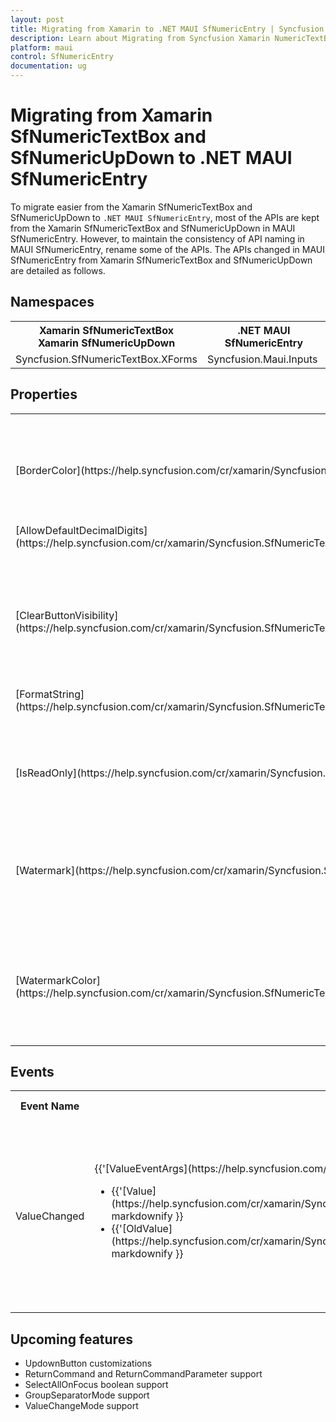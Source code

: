```yaml
---
layout: post
title: Migrating from Xamarin to .NET MAUI SfNumericEntry | Syncfusion 
description: Learn about Migrating from Syncfusion Xamarin NumericTextBox and NumericUpDown to Syncfusion .NET MAUI NumericEntry control and more.
platform: maui
control: SfNumericEntry
documentation: ug
---  
```


# Migrating from Xamarin SfNumericTextBox and SfNumericUpDown to .NET MAUI SfNumericEntry

To migrate easier from the Xamarin SfNumericTextBox and SfNumericUpDown to `.NET MAUI SfNumericEntry`, most of the APIs are kept from the Xamarin SfNumericTextBox and SfNumericUpDown  in MAUI SfNumericEntry. However, to maintain the consistency of API naming in MAUI SfNumericEntry, rename some of the APIs. The APIs changed in MAUI SfNumericEntry from Xamarin SfNumericTextBox and SfNumericUpDown are detailed as follows.

## Namespaces 

<table>
<tr>
<th>Xamarin SfNumericTextBox <br> Xamarin SfNumericUpDown</th>
<th>.NET MAUI SfNumericEntry</th></tr>
<tr>
<td>Syncfusion.SfNumericTextBox.XForms</td>
<td>Syncfusion.Maui.Inputs</td></tr>
</table>

## Properties

<table> 
<tr>
<th>Xamarin SfNumericTextBox <br> Xamarin SfNumericUpDown </th>
<th>.NET MAUI SfNumericEntry</th>
<th>Description</th></tr>
<tr>
<td>[BorderColor](https://help.syncfusion.com/cr/xamarin/Syncfusion.SfNumericTextBox.XForms.SfNumericTextBox.html#Syncfusion_SfNumericTextBox_XForms_SfNumericTextBox_BorderColor)</td>
<td>[Stroke](https://help.syncfusion.com/cr/maui/Syncfusion.Maui.Inputs.SfNumericEntry.html#Syncfusion_Maui_Inputs_SfNumericEntry_Stroke)</td>
<td>Gets or sets a color that describes the stroke.</td></tr>
<tr>
<td>[AllowDefaultDecimalDigits](https://help.syncfusion.com/cr/xamarin/Syncfusion.SfNumericTextBox.XForms.SfNumericTextBox.html#Syncfusion_SfNumericTextBox_XForms_SfNumericTextBox_AllowDefaultDecimalDigits)</td>
<td>[AllowNull](https://help.syncfusion.com/cr/maui/Syncfusion.Maui.Inputs.SfNumericEntry.html#Syncfusion_Maui_Inputs_SfNumericEntry_AllowNull)</td>
<td>Gets or sets a value indicating whether the SfNumericEntry allows null value or not.</td></tr>
<tr>
<td>[ClearButtonVisibility](https://help.syncfusion.com/cr/xamarin/Syncfusion.SfNumericTextBox.XForms.SfNumericTextBox.html#Syncfusion_SfNumericTextBox_XForms_SfNumericTextBox_ClearButtonVisibility)</td>
<td>[ShowClearButton](https://help.syncfusion.com/cr/maui/Syncfusion.Maui.Inputs.SfNumericEntry.html#Syncfusion_Maui_Inputs_SfNumericEntry_ShowClearButton)</td>
<td>Gets or sets a value indicating whether to show or hide the clear button in SfNumericEntry.</td></tr>
<tr>
<td>[FormatString](https://help.syncfusion.com/cr/xamarin/Syncfusion.SfNumericTextBox.XForms.SfNumericTextBox.html#Syncfusion_SfNumericTextBox_XForms_SfNumericTextBox_FormatString)</td>
<td>[CustomFormat](https://help.syncfusion.com/cr/maui/Syncfusion.Maui.Inputs.SfNumericEntry.html#Syncfusion_Maui_Inputs_SfNumericEntry_CustomFormat)</td>
<td>Gets or sets the format used to specify the formatting of Value.</td></tr>
<tr>
<td>[IsReadOnly](https://help.syncfusion.com/cr/xamarin/Syncfusion.SfNumericTextBox.XForms.SfNumericTextBox.html#Syncfusion_SfNumericTextBox_XForms_SfNumericTextBox_IsReadOnly)</td>
<td>[IsEditable](https://help.syncfusion.com/cr/maui/Syncfusion.Maui.Inputs.SfNumericEntry.html#Syncfusion_Maui_Inputs_SfNumericEntry_IsEditable)</td>
<td>Gets or sets a value indicating whether the SfNumericEntry allows editing the value or not.</td></tr>
<tr>
<td>[Watermark](https://help.syncfusion.com/cr/xamarin/Syncfusion.SfNumericTextBox.XForms.SfNumericTextBox.html#Syncfusion_SfNumericTextBox_XForms_SfNumericTextBox_Watermark)</td>
<td>[Placeholder](https://help.syncfusion.com/cr/maui/Syncfusion.Maui.Inputs.SfNumericEntry.html#Syncfusion_Maui_Inputs_SfNumericEntry_Placeholder)</td>
<td>Gets or sets the text that is displayed in the control until the value is changed by a user action or some other operation.</td></tr>
<tr>
<td>[WatermarkColor](https://help.syncfusion.com/cr/xamarin/Syncfusion.SfNumericTextBox.XForms.SfNumericTextBox.html#Syncfusion_SfNumericTextBox_XForms_SfNumericTextBox_WatermarkColor)</td>
<td>[PlaceholderColor](https://help.syncfusion.com/cr/maui/Syncfusion.Maui.Inputs.SfNumericEntry.html#Syncfusion_Maui_Inputs_SfNumericEntry_PlaceholderColor)</td>
<td>Gets or sets the text that is displayed in the control until the value is changed by a user action or some other operation.</td></tr>
</table> 

## Events

<table> 
<tr>
<th>Event Name</th>
<th>Xamarin SfNumericTextBox <br> Xamarin SfNumericUpDown </th>
<th>.NET MAUI SfNumericEntry</th>
<th>Description</th></tr>
<tr>
<td> ValueChanged </td>
<td>{{'[ValueEventArgs](https://help.syncfusion.com/cr/xamarin/Syncfusion.SfNumericTextBox.XForms.ValueEventArgs.html)'| markdownify }}<br/> <ul> <li> {{'[Value](https://help.syncfusion.com/cr/xamarin/Syncfusion.SfNumericTextBox.XForms.ValueEventArgs.html#Syncfusion_SfNumericTextBox_XForms_ValueEventArgs_Value)'| markdownify }} </li> <li>  {{'[OldValue](https://help.syncfusion.com/cr/xamarin/Syncfusion.SfNumericTextBox.XForms.ValueEventArgs.html#Syncfusion_SfNumericTextBox_XForms_ValueEventArgs_OldValue)'| markdownify }}</li> </ul></td>
<td>{{'[NumericEntryValueChangedEventArgs](https://help.syncfusion.com/cr/maui/Syncfusion.Maui.Inputs.NumericEntryValueChangedEventArgs.html)'| markdownify }}<br/> <ul> <li> {{'[OldValue](https://help.syncfusion.com/cr/maui/Syncfusion.Maui.Inputs.NumericEntryValueChangedEventArgs.html#Syncfusion_Maui_Inputs_NumericEntryValueChangedEventArgs_OldValue)'| markdownify }} </li> <li>  {{'[NewValue](https://help.syncfusion.com/cr/maui/Syncfusion.Maui.Inputs.NumericEntryValueChangedEventArgs.html#Syncfusion_Maui_Inputs_NumericEntryValueChangedEventArgs_NewValue)'| markdownify }}</li> </ul></td>
<td>Occurs after the user triggers evaluation of new input by pressing the Enter key, clicking a spin button, or by changing focus.</td></tr>
</table> 

## Upcoming features

  * UpdownButton customizations
  * ReturnCommand and ReturnCommandParameter support
  * SelectAllOnFocus boolean support
  * GroupSeparatorMode support
  * ValueChangeMode support

